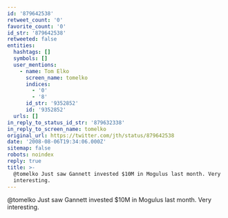 ```yaml
---
id: '879642538'
retweet_count: '0'
favorite_count: '0'
id_str: '879642538'
retweeted: false
entities:
  hashtags: []
  symbols: []
  user_mentions:
    - name: Tom Elko
      screen_name: tomelko
      indices:
        - '0'
        - '8'
      id_str: '9352852'
      id: '9352852'
  urls: []
in_reply_to_status_id_str: '879632338'
in_reply_to_screen_name: tomelko
original_url: https://twitter.com/jth/status/879642538
date: '2008-08-06T19:34:06.000Z'
sitemap: false
robots: noindex
reply: true
title: >-
  @tomelko Just saw Gannett invested $10M in Mogulus last month. Very
  interesting.
---
```


@tomelko Just saw Gannett invested $10M in Mogulus last month. Very interesting.